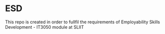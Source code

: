 # ESD
This repo is created in order to fullfil the requirements of Employability Skills Development - IT3050 module at SLIIT
